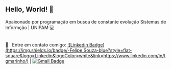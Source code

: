 ## Hello, World! 👋
Apaixonado por programação em busca de constante evolução
Sistemas de Informção | UNIPAM :computer:

 <br/> :email: &nbsp; Entre em contato comigo: [![Linkedin Badge](https://img.shields.io/badge/-Felipe Souza-blue?style=flat-square&logo=Linkedin&logoColor=white&link=https://www.linkedin.com/in/tgmarinho/)](https://www.linkedin.com/in/felipe-souza-2a5001172/) 
| 
[![Gmail Badge](https://img.shields.io/badge/-felipelsouza.dev@gmail.com-c14438?style=flat-square&logo=Gmail&logoColor=white&link=mailto:felipelsouza.dev@gmail.com)](felipelsouza.dev@gmail.com)
